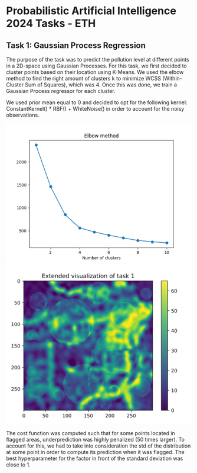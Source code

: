 # Probabilistic Artificial Intelligence 2024 Tasks - ETH

## Task 1: Gaussian Process Regression

The purpose of the task was to predict the pollution level at different points in a 2D-space using Gaussian Processes.
For this task, we first decided to cluster points based on their location using K-Means. We used the elbow method to find the
right amount of clusters k to minimize WCSS (Within-Cluster Sum of Squares), which was 4. Once this was done, we train a Gaussian Process regressor for each cluster.

We used prior mean equal to 0 and decided to opt for the following kernel: ConstantKernel() \* RBF() + WhiteNoise() in order to account for the noisy observations.

!["WCSS as a function of the number of clusters](task1/plots/elbow_method.png)
!["Our predictions"](task1/plots/visualization.png)

The cost function was computed such that for some points located in flagged areas, underprediction was highly penalized (50 times larger). To account for this, we had
to take into consideration the std of the distribution at some point in order to compute its prediction when it was flagged. The best hyperparameter for the factor in front of the standard deviation
was close to 1.
